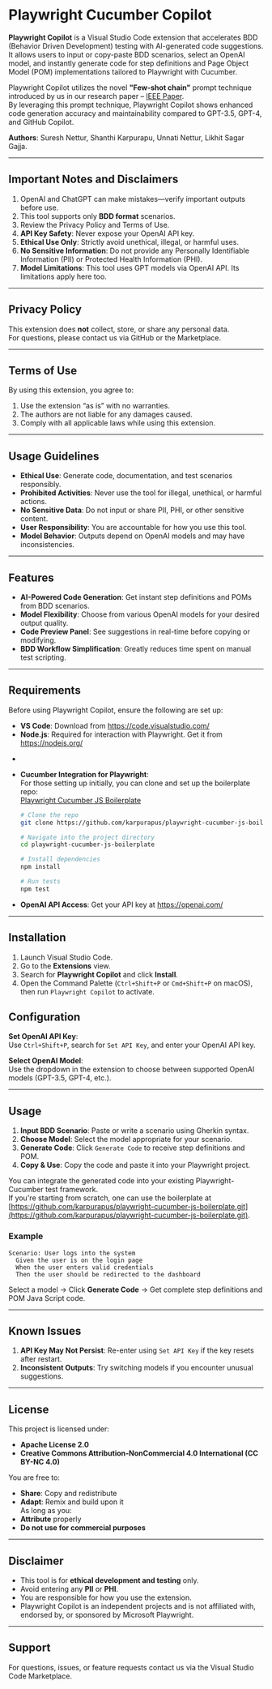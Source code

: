 
# Playwright Cucumber Copilot

**Playwright Copilot** is a Visual Studio Code extension that accelerates BDD (Behavior Driven Development) testing with AI-generated code suggestions.  
It allows users to input or copy-paste BDD scenarios, select an OpenAI model, and instantly generate code for step definitions and Page Object Model (POM) implementations tailored to Playwright with Cucumber.

Playwright Copilot utilizes the novel **"Few-shot chain"** prompt technique introduced by us in our research paper – [IEEE Paper](https://ieeexplore.ieee.org/abstract/document/10812696).  
By leveraging this prompt technique, Playwright Copilot shows enhanced code generation accuracy and maintainability compared to GPT-3.5, GPT-4, and GitHub Copilot.

**Authors**: Suresh Nettur, Shanthi Karpurapu, Unnati Nettur, Likhit Sagar Gajja.

---

## Important Notes and Disclaimers

1. OpenAI and ChatGPT can make mistakes—verify important outputs before use.  
2. This tool supports only **BDD format** scenarios.  
3. Review the Privacy Policy and Terms of Use.  
4. **API Key Safety**: Never expose your OpenAI API key.  
5. **Ethical Use Only**: Strictly avoid unethical, illegal, or harmful uses.  
6. **No Sensitive Information**: Do not provide any Personally Identifiable Information (PII) or Protected Health Information (PHI).  
7. **Model Limitations**: This tool uses GPT models via OpenAI API. Its limitations apply here too.

---

## Privacy Policy

This extension does **not** collect, store, or share any personal data.  
For questions, please contact us via GitHub or the Marketplace.

---

## Terms of Use

By using this extension, you agree to:

1. Use the extension “as is” with no warranties.  
2. The authors are not liable for any damages caused.  
3. Comply with all applicable laws while using this extension.

---

## Usage Guidelines

- **Ethical Use**: Generate code, documentation, and test scenarios responsibly.
- **Prohibited Activities**: Never use the tool for illegal, unethical, or harmful actions.
- **No Sensitive Data**: Do not input or share PII, PHI, or other sensitive content.
- **User Responsibility**: You are accountable for how you use this tool.
- **Model Behavior**: Outputs depend on OpenAI models and may have inconsistencies.

---

## Features

- **AI-Powered Code Generation**: Get instant step definitions and POMs from BDD scenarios.
- **Model Flexibility**: Choose from various OpenAI models for your desired output quality.
- **Code Preview Panel**: See suggestions in real-time before copying or modifying.
- **BDD Workflow Simplification**: Greatly reduces time spent on manual test scripting.

---

## Requirements

Before using Playwright Copilot, ensure the following are set up:

- **VS Code**: Download from https://code.visualstudio.com/
- **Node.js**: Required for interaction with Playwright. Get it from https://nodejs.org/
- 
  ```bash

- **Cucumber Integration for Playwright**:  
  For those setting up initially, you can clone and set up the boilerplate repo:   
  [Playwright Cucumber JS Boilerplate](https://github.com/karpurapus/playwright-cucumber-js-boilerplate.git)  
  ```bash
  # Clone the repo
  git clone https://github.com/karpurapus/playwright-cucumber-js-boilerplate.git

  # Navigate into the project directory
  cd playwright-cucumber-js-boilerplate

  # Install dependencies
  npm install

  # Run tests
  npm test
  ```
- **OpenAI API Access**: Get your API key at https://openai.com/

---

## Installation

1. Launch Visual Studio Code.  
2. Go to the **Extensions** view.  
3. Search for **Playwright Copilot** and click **Install**.  
4. Open the Command Palette (`Ctrl+Shift+P` or `Cmd+Shift+P` on macOS), then run `Playwright Copilot` to activate.


## Configuration

**Set OpenAI API Key**:  
Use `Ctrl+Shift+P`, search for `Set API Key`, and enter your OpenAI API key.

**Select OpenAI Model**:  
Use the dropdown in the extension to choose between supported OpenAI models (GPT-3.5, GPT-4, etc.).

---

## Usage

1. **Input BDD Scenario**: Paste or write a scenario using Gherkin syntax.  
2. **Choose Model**: Select the model appropriate for your scenario.  
3. **Generate Code**: Click `Generate Code` to receive step definitions and POM.  
4. **Copy & Use**: Copy the code and paste it into your Playwright project.

You can integrate the generated code into your existing Playwright-Cucumber test framework.  
If you're starting from scratch, one can use the boilerplate at [https://github.com/karpurapus/playwright-cucumber-js-boilerplate.git](https://github.com/karpurapus/playwright-cucumber-js-boilerplate.git).

### Example

```gherkin
Scenario: User logs into the system
  Given the user is on the login page
  When the user enters valid credentials
  Then the user should be redirected to the dashboard
```

Select a model → Click **Generate Code** → Get complete step definitions and POM Java Script code.

---

## Known Issues

1. **API Key May Not Persist**: Re-enter using `Set API Key` if the key resets after restart.
2. **Inconsistent Outputs**: Try switching models if you encounter unusual suggestions.

---

## License

This project is licensed under:

- **Apache License 2.0**
- **Creative Commons Attribution-NonCommercial 4.0 International (CC BY-NC 4.0)**

You are free to:
- **Share**: Copy and redistribute
- **Adapt**: Remix and build upon it  
As long as you:
- **Attribute** properly
- **Do not use for commercial purposes**

---

## Disclaimer

- This tool is for **ethical development and testing** only.  
- Avoid entering any **PII** or **PHI**.  
- You are responsible for how you use the extension.
- Playwright Copilot is an independent projects and is not affiliated with, endorsed by, or sponsored by Microsoft Playwright.

---

## Support

For questions, issues, or feature requests contact us via the Visual Studio Code Marketplace.
